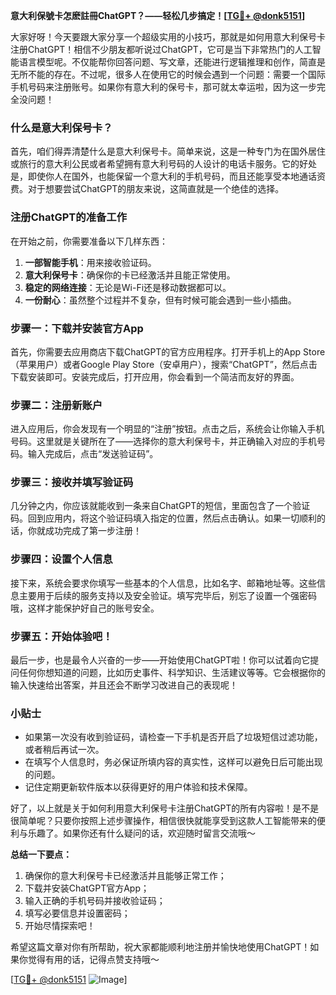 **意大利保號卡怎麽註冊ChatGPT？——轻松几步搞定！[[TG💪+ @donk5151](https://t.me/s/donk5151)]**

大家好呀！今天要跟大家分享一个超级实用的小技巧，那就是如何用意大利保号卡注册ChatGPT！相信不少朋友都听说过ChatGPT，它可是当下非常热门的人工智能语言模型呢。不仅能帮你回答问题、写文章，还能进行逻辑推理和创作，简直是无所不能的存在。不过呢，很多人在使用它的时候会遇到一个问题：需要一个国际手机号码来注册账号。如果你有意大利的保号卡，那可就太幸运啦，因为这一步完全没问题！

### 什么是意大利保号卡？

首先，咱们得弄清楚什么是意大利保号卡。简单来说，这是一种专门为在国外居住或旅行的意大利公民或者希望拥有意大利号码的人设计的电话卡服务。它的好处是，即使你人在国外，也能保留一个意大利的手机号码，而且还能享受本地通话资费。对于想要尝试ChatGPT的朋友来说，这简直就是一个绝佳的选择。

### 注册ChatGPT的准备工作

在开始之前，你需要准备以下几样东西：

1. **一部智能手机**：用来接收验证码。
2. **意大利保号卡**：确保你的卡已经激活并且能正常使用。
3. **稳定的网络连接**：无论是Wi-Fi还是移动数据都可以。
4. **一份耐心**：虽然整个过程并不复杂，但有时候可能会遇到一些小插曲。

### 步骤一：下载并安装官方App

首先，你需要去应用商店下载ChatGPT的官方应用程序。打开手机上的App Store（苹果用户）或者Google Play Store（安卓用户），搜索“ChatGPT”，然后点击下载安装即可。安装完成后，打开应用，你会看到一个简洁而友好的界面。

### 步骤二：注册新账户

进入应用后，你会发现有一个明显的“注册”按钮。点击之后，系统会让你输入手机号码。这里就是关键所在了——选择你的意大利保号卡，并正确输入对应的手机号码。输入完成后，点击“发送验证码”。

### 步骤三：接收并填写验证码

几分钟之内，你应该就能收到一条来自ChatGPT的短信，里面包含了一个验证码。回到应用内，将这个验证码填入指定的位置，然后点击确认。如果一切顺利的话，你就成功完成了第一步注册！

### 步骤四：设置个人信息

接下来，系统会要求你填写一些基本的个人信息，比如名字、邮箱地址等。这些信息主要用于后续的服务支持以及安全验证。填写完毕后，别忘了设置一个强密码哦，这样才能保护好自己的账号安全。

### 步骤五：开始体验吧！

最后一步，也是最令人兴奋的一步——开始使用ChatGPT啦！你可以试着向它提问任何你想知道的问题，比如历史事件、科学知识、生活建议等等。它会根据你的输入快速给出答案，并且还会不断学习改进自己的表现呢！

### 小贴士

- 如果第一次没有收到验证码，请检查一下手机是否开启了垃圾短信过滤功能，或者稍后再试一次。
- 在填写个人信息时，务必保证所填内容的真实性，这样可以避免日后可能出现的问题。
- 记住定期更新软件版本以获得更好的用户体验和技术保障。

好了，以上就是关于如何利用意大利保号卡注册ChatGPT的所有内容啦！是不是很简单呢？只要你按照上述步骤操作，相信很快就能享受到这款人工智能带来的便利与乐趣了。如果你还有什么疑问的话，欢迎随时留言交流哦～

**总结一下要点：**
1. 确保你的意大利保号卡已经激活并且能够正常工作；
2. 下载并安装ChatGPT官方App；
3. 输入正确的手机号码并接收验证码；
4. 填写必要信息并设置密码；
5. 开始尽情探索吧！

希望这篇文章对你有所帮助，祝大家都能顺利地注册并愉快地使用ChatGPT！如果你觉得有用的话，记得点赞支持哦～

[[TG💪+ @donk5151](https://t.me/s/donk5151) ![Image](https://i.postimg.cc/rwNCRYN7/Snipaste-2025-04-30-17-27-05.png)]